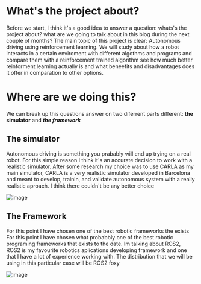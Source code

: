 # What's the project about?
Before we start, I think it's a good idea to answer a question: whats's the project about? what are we going to talk about in this blog during the next couple of months? 
The main topic of this project is clear: Autonomous 
driving using reinforcement learning. We will study about how a robot interacts in a certain enviroment with different algothms and programs and compare them with a reinforcement trained algorithm see how much better reinforment learning actually is and what beneefits and disadvantages does it offer in comparation to other options.

# Where are we doing this?

We can break up this questions answer on two diferrent parts different: **the simulator** and ***the framework***

## The simulator
Autonomous driving is something you prabably will end up trying on a real robot. For this simple reason I think it's an accurate decision to work with a realistic simulator. After some research my choice was to use CARLA as my main simulator, CARLA is a very realistic simulator developed in Barcelona and meant to develop, trainin, and validate autonomous system with a really realistic aproach. I think there couldn't be any better choice

![image](https://user-images.githubusercontent.com/78978326/201485617-0b6a7a79-91db-44c2-bd7d-68df078e777e.png)

## The Framework
For this point I have chosen one of the best robotic frameworks the exists
For this point I have chosen what probabbly one of the best robotic programing frameworks that exists to the date. Im talking about ROS2, ROS2 is  my favourite robotics aplications developing framework and one that I have a lot of experience working with. The distribution that we will be using in this particular case will be ROS2 foxy

![image](https://user-images.githubusercontent.com/78978326/201485855-9ba84cc0-0c31-4f00-8dab-5fea2217d4b3.png)


